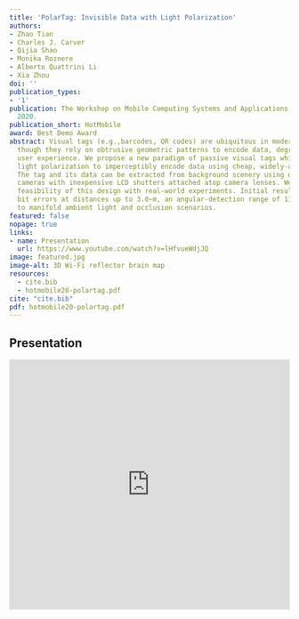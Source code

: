 ```yaml
---
title: 'PolarTag: Invisible Data with Light Polarization'
authors:
- Zhao Tian
- Charles J. Carver
- Qijia Shao
- Monika Roznere
- Alberto Quattrini Li
- Xia Zhou
doi: ''
publication_types:
- '1'
publication: The Workshop on Mobile Computing Systems and Applications (HotMobile),
  2020.
publication_short: HotMobile
award: Best Demo Award
abstract: Visual tags (e.g.,barcodes, QR codes) are ubiquitous in modern day life,
  though they rely on obtrusive geometric patterns to encode data, degrading the overall
  user experience. We propose a new paradigm of passive visual tags which utilizes
  light polarization to imperceptibly encode data using cheap, widely-available components.
  The tag and its data can be extracted from background scenery using off-the-shelf
  cameras with inexpensive LCD shutters attached atop camera lenses. We examine the
  feasibility of this design with real-world experiments. Initial results show zero
  bit errors at distances up to 3.0~m, an angular-detection range of 110'', and robustness
  to manifold ambient light and occlusion scenarios.
featured: false
nopage: true
links:
- name: Presentation
  url: https://www.youtube.com/watch?v=lHfvueWdjJQ
image: featured.jpg
image-alt: 3D Wi-Fi reflector brain map
resources:
  - cite.bib
  - hotmobile20-polartag.pdf
cite: "cite.bib"
pdf: hotmobile20-polartag.pdf
---
```



## Presentation
<iframe width="100%" height="450" src="https://www.youtube.com/embed/lHfvueWdjJQ" frameborder="0" allow="accelerometer; autoplay; encrypted-media; gyroscope; picture-in-picture" allowfullscreen></iframe>

